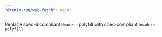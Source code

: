 ```yaml
---
"@remix-run/web-fetch": major
---
```


Replace spec-incompliant `Headers` polyfill with spec-compliant `headers-polyfill`

